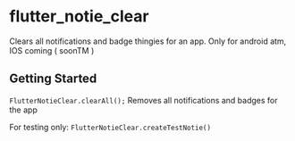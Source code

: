 # flutter_notie_clear

Clears all notifications and badge thingies for an app. Only for android atm, IOS coming ( soonTM )

## Getting Started

`FlutterNotieClear.clearAll();` 
Removes all notifications and badges for the app 

For testing only:
`FlutterNotieClear.createTestNotie()`

